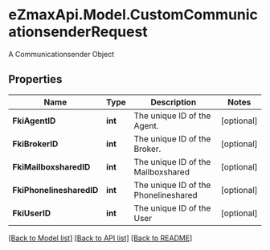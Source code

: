 # eZmaxApi.Model.CustomCommunicationsenderRequest
A Communicationsender Object

## Properties

Name | Type | Description | Notes
------------ | ------------- | ------------- | -------------
**FkiAgentID** | **int** | The unique ID of the Agent. | [optional] 
**FkiBrokerID** | **int** | The unique ID of the Broker. | [optional] 
**FkiMailboxsharedID** | **int** | The unique ID of the Mailboxshared | [optional] 
**FkiPhonelinesharedID** | **int** | The unique ID of the Phonelineshared | [optional] 
**FkiUserID** | **int** | The unique ID of the User | [optional] 

[[Back to Model list]](../README.md#documentation-for-models) [[Back to API list]](../README.md#documentation-for-api-endpoints) [[Back to README]](../README.md)

